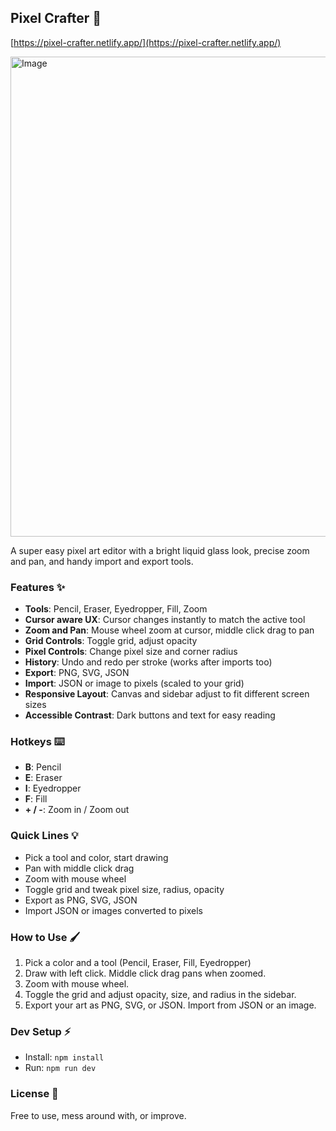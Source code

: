 ## Pixel Crafter 🎨

[https://pixel-crafter.netlify.app/](https://pixel-crafter.netlify.app/)

<img width="1360" height="768" alt="Image" src="https://github.com/user-attachments/assets/3de94839-fa61-4494-a46a-3c1028ca1b08" />

A super easy pixel art editor with a bright liquid glass look, precise zoom and pan, and handy import and export tools.

### Features ✨

* **Tools**: Pencil, Eraser, Eyedropper, Fill, Zoom
* **Cursor aware UX**: Cursor changes instantly to match the active tool
* **Zoom and Pan**: Mouse wheel zoom at cursor, middle click drag to pan
* **Grid Controls**: Toggle grid, adjust opacity
* **Pixel Controls**: Change pixel size and corner radius
* **History**: Undo and redo per stroke (works after imports too)
* **Export**: PNG, SVG, JSON
* **Import**: JSON or image to pixels (scaled to your grid)
* **Responsive Layout**: Canvas and sidebar adjust to fit different screen sizes
* **Accessible Contrast**: Dark buttons and text for easy reading

### Hotkeys ⌨️

* **B**: Pencil
* **E**: Eraser
* **I**: Eyedropper
* **F**: Fill
* **+ / -**: Zoom in / Zoom out

### Quick Lines 💡

* Pick a tool and color, start drawing
* Pan with middle click drag
* Zoom with mouse wheel
* Toggle grid and tweak pixel size, radius, opacity
* Export as PNG, SVG, JSON
* Import JSON or images converted to pixels

### How to Use 🖌️

1. Pick a color and a tool (Pencil, Eraser, Fill, Eyedropper)
2. Draw with left click. Middle click drag pans when zoomed.
3. Zoom with mouse wheel.
4. Toggle the grid and adjust opacity, size, and radius in the sidebar.
5. Export your art as PNG, SVG, or JSON. Import from JSON or an image.

### Dev Setup ⚡

* Install: `npm install`
* Run: `npm run dev`

### License 📄

Free to use, mess around with, or improve.
